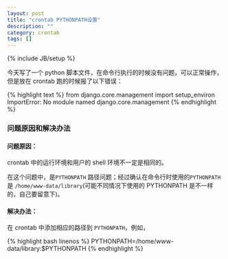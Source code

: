 ```yaml
---
layout: post
title: "crontab PYTHONPATH设置"
description: ""
category: crontab
tags: []
---
```

{% include JB/setup %}

今天写了一个 python 脚本文件，在命令行执行的时候没有问题，可以正常操作，但是放在 crontab 跑的时候报了以下错误：

{% highlight text %}
    from django.core.management import setup_environ
    ImportError: No module named django.core.management
{% endhighlight %}

### 问题原因和解决办法

#### 问题原因：

crontab 中的运行环境和用户的 shell 环境不一定是相同的。

在这个问题中，是`PYTHONPATH` 路径问题；经过确认在命令行时使用的`PYTHONPATH`是 `/home/www-data/library`(可能不同情况下使用的 PYTHONPATH 是不一样的，自己要留意下)。

#### 解决办法：

在 crontab 中添加相应的路径到 `PYTHONPATH`，例如，

{% highlight bash linenos %}
PYTHONPATH=/home/www-data/library:$PYTHONPATH
{% endhighlight %}
